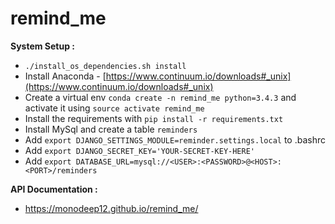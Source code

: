 # remind_me

**System Setup :**

- `./install_os_dependencies.sh install`
- Install Anaconda - [https://www.continuum.io/downloads#_unix](https://www.continuum.io/downloads#_unix)
- Create a virtual env `conda create -n remind_me python=3.4.3` and activate it using `source activate remind_me`
- Install the requirements with `pip install -r requirements.txt`
- Install MySql and create a table `reminders`
- Add `export DJANGO_SETTINGS_MODULE=reminder.settings.local` to .bashrc
- Add `export DJANGO_SECRET_KEY='YOUR-SECRET-KEY-HERE'`
- Add `export DATABASE_URL=mysql://<USER>:<PASSWORD>@<HOST>:<PORT>/reminders`

**API Documentation :**

- https://monodeep12.github.io/remind_me/
